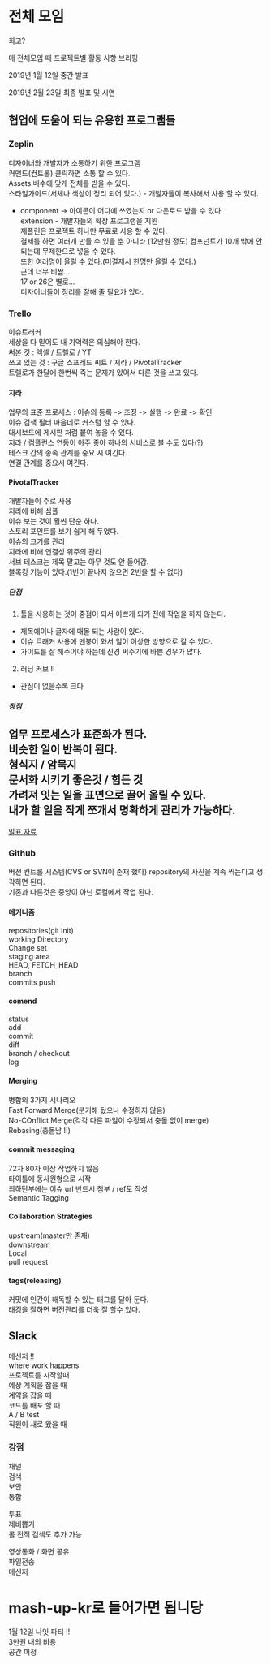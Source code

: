 
# 전체 모임

회고?  

매 전체모임 때 프로젝트별 활동 사항 브리핑   

2019년 1월 12일 중간 발표  

2019년 2월 23일 최종 발표 및 시연  

## 협업에 도움이 되는 유용한 프로그램들

### Zeplin  

디자이너와 개발자가 소통하기 위한 프로그램  
커맨드(컨트롤) 클릭하면 소통 할 수 있다.  
Assets 배수에 맞게 전체를 받을 수 있다.  
스타일가이드(서체나 색상이 정리 되어 있다.) - 개발자들이 복사해서 사용 할 수 있다.  
- component -> 아이콘이 어디에 쓰였는지 or 다운로드 받을 수 있다.  
extension - 개발자들의 확장 프로그램을 지원  
제플린은 프로젝트 하나만 무료로 사용 할 수 있다.  
결제를 하면 여러개 만들 수 있을 뿐 아니라 (12만원 정도) 컴포넌트가 10개 밖에 안 되는데 무제한으로 넣을 수 있다.  
또한 여러명이 올릴 수 있다.(미결제시 한명만 올릴 수 있다.)  
근데 너무 비쌈...  
17 or 26은 별로...  
디자이너들이 정리를 잘해 줄 필요가 있다.  

### Trello

이슈트래커  
세상을 다 믿어도 내 기억력은 의심해야 한다.  
써본 것 : 엑셀 / 트렐로 / YT  
쓰고 있는 것 : 구글 스프레드 씨트 / 지라 / PivotalTracker  
트렐로가 한달에 한번씩 죽는 문제가 있어서 다른 것을 쓰고 있다.   

#### 지라
업무의 표준 프로세스 : 이슈의 등록 -> 조정 -> 실행 -> 완료 -> 확인  
이슈 검색 필터 마음데로 커스텀 할 수 있다.  
대시보드에 게시판 처럼 붙여 놓을 수 있다.  
지라 / 컴플런스 연동이 아주 좋아 하나의 서비스로 볼 수도 있다(?)  
테스크 간의 종속 관계를 중요 시 여긴다.  
연결 관계를 중요시 여긴다.  

#### PivotalTracker
개발자들이 주로 사용  
지라에 비해 심플  
이슈 보는 것이 훨씬 단순 하다.  
스토리 포인트를 보기 쉽게 해 두었다.  
이슈의 크기를 관리  
지라에 비해 연결성 위주의 관리   
서브 테스크는 제목 말고는 아무 것도 안 들어감.  
블록킹 기능이 있다.(1번이 끝나지 않으면 2번을 할 수 없다)  

##### 단점
1. 툴을 사용하는 것이 중점이 되서 이쁘게 되기 전에 작업을 하지 않는다.  
- 제목에이나 글자에 매몰 되는 사람이 있다.  
- 이슈 트래커 사용에 멘붕이 와서 일이 이상한 방향으로 갈 수 있다.  
- 가이드를 잘 해주어야 하는데 신경 써주기에 바쁜 경우가 많다.  

2. 러닝 커브 !!  
- 관심이 없을수록 크다

##### 장점
업무 프로세스가 표준화가 된다.  
비슷한 일이 반복이 된다.  
형식지 / 암묵지  
문서화 시키기 좋은것 / 힘든 것  
가려져 잇는 일을 표면으로 끌어 올릴 수 있다.  
내가 할 일을 작게 쪼개서 명확하게 관리가 가능하다.  
---
[발표 자료](https://docs.google.com/presentation/d/1oQNsbXdf24Gmw4nvkTdq5uQPSKOopfgIE0Ufqk8ilCM/edit#slide=id.p)

### Github
버전 컨트롤 시스템(CVS or SVN이 존재 했다)
repository의 사진을 계속 찍는다고 생각하면 된다.  
기존과 다른것은 중앙이 아닌 로컬에서 작업 된다.  

#### 메커니즘
repositories(git init)  
working Directory  
Change set  
staging area  
HEAD, FETCH_HEAD  
branch  
commits
push

#### comend
status  
add  
commit  
diff  
branch / checkout  
log  

#### Merging
병합의 3가지 시나리오  
Fast Forward Merge(분기해 뒀으나 수정하지 않음)  
No-COnflict Merge(각각 다른 파일이 수정되서 충돌 없이 merge)  
Rebasing(충돌남 !!)  

#### commit messaging
72자 80자 이상 작업하지 않음  
타이틀에 동사원형으로 시작  
최하단부에는 이슈 url 반드시 첨부 / ref도 작성  
Semantic Tagging  

#### Collaboration Strategies
upstream(master만 존재)  
downstream  
Local  
pull request  

#### tags(releasing)
커밋에 인간이 해독할 수 있는 태그를 달아 둔다.  
태깅을 잘하면 버전관리를 더욱 잘 할수 있다.  

## Slack
메신저 !!  
where work happens  
프로젝트를 시작할때  
예상 계획을 잡을 때  
계약을 잡을 때  
코드를 배포 할 때  
A / B test  
직원이 새로 왔을 때  

### 강점
채널  
검색  
보안  
통합  

투표  
제비뽑기  
롤 전적 검색도 추가 가능  

영상통화 / 화면 공유  
파일전송  
메신저  

# mash-up-kr로 들어가면 됩니당 

1월 12일 나잇 파티 !!  
3만원 내외 비용  
공간 미정  














